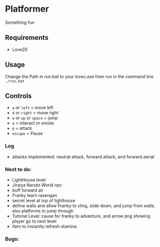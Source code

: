 # Platformer
Something fun
## Requirements
* Love2D
## Usage
Change the Path in *run.bat* to your *lovec.exe* then run in the command line\
```./run.bat```
## Controls
* ```a``` or ```left``` = move left
* ```d``` or ```right``` = move right
* ```w``` or ```up``` or ```space``` = jump
* ```e``` = interact or emote
* ```p``` = attack
* ```escape``` = Pause
### Log
* attacks implemented: neutral attack, forward attack, and forward aerial
### Next to do:
* LightHouse level
* Jiraiya Naruto World npc
* buff forward air
* Franky learn rasengan
* secret level at top of lighthouse
* define walls and allow Franky to cling, slide down, and jump from walls. also platforms to jump through
* Tutorial Level: cause for franky to adventure, and arrow png showing player go to next level
* Item to instantly refresh stamina
### Bugs: